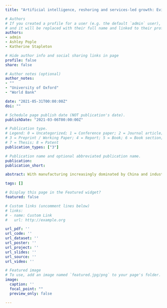 ```yaml
---
title: "Artificial intelligence, reshoring and services-led growth: Evidence from Indian job postings"

# Authors
# If you created a profile for a user (e.g. the default `admin` user), write the username (folder name) here 
# and it will be replaced with their full name and linked to their profile.
authors:
- admin
- Ashley Pople
- Katherine Stapleton

# Hide author info and social sharing links in page
profile: false
share: false

# Author notes (optional)
author_notes:
- ""
- "University of Oxford"
- "World Bank"

date: "2021-05-31T00:00:00Z"
doi: ""

# Schedule page publish date (NOT publication's date).
publishDate: "2021-03-06T00:00:00Z"

# Publication type.
# Legend: 0 = Uncategorized; 1 = Conference paper; 2 = Journal article;
# 3 = Preprint / Working Paper; 4 = Report; 5 = Book; 6 = Book section;
# 7 = Thesis; 8 = Patent
publication_types: ["3"]

# Publication name and optional abbreviated publication name.
publication: 
publication_short: 

abstract: With manufacturing increasingly dominated by China and industrial robotics, services-led development models have become targets for future employment growth. Increased capabilities in artificial intelligence could undermine this by displacing labour (e.g. chat-bots replacing call centres), or could support employment by increasing worker productivity and creating new tasks or products. Greater AI capabilities in rich countries could drive task reshoring, or create new tasks to offshore (e.g. data tagging). We first use existing AI measures to investigate these forces in administrative data on the Indian services sector, and find evidence consistent with firm-level productivity effects and industry-level displacement effects. Current work in progress uses 32 million vacancy postings from India’s largest online jobs platform to extend the analysis.

tags: []

# Display this page in the Featured widget?
featured: false

# Custom links (uncomment lines below)
# links:
# - name: Custom Link
#   url: http://example.org

url_pdf: ''
url_code: ''
url_dataset: ''
url_poster: ''
url_project: ''
url_slides: ''
url_source: ''
url_video: ''

# Featured image
# To use, add an image named `featured.jpg/png` to your page's folder. 
image:
  caption: ''
  focal_point: ""
  preview_only: false

---
```

